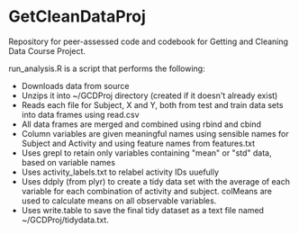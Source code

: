 # GetCleanDataProj
Repository for peer-assessed code and codebook for Getting and Cleaning Data Course Project.

run_analysis.R is a script that performs the following:

 * Downloads data from source
 * Unzips it into ~/GCDProj directory (created if it doesn't already exist)
 * Reads each file for Subject, X and Y, both from test and train data sets into data frames using read.csv
 * All data frames are merged and combined using rbind and cbind
 * Column variables are given meaningful names using sensible names for Subject and Activity and using feature names from features.txt
 * Uses grepl to retain only variables containing "mean" or "std" data, based on variable names
 * Uses activity_labels.txt to relabel activity IDs uuefully
 * Uses ddply (from plyr) to create a tidy data set with the average of each variable for each combination of activity and  subject. colMeans are used to calculate means on all observable variables.
 * Uses write.table to save the final tidy dataset as a text file named ~/GCDProj/tidydata.txt. 

